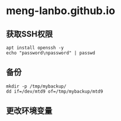 # meng-lanbo.github.io

## 获取SSH权限
```
apt install openssh -y
echo "password\npassword" | passwd
```
## 备份
```
mkdir -p /tmp/mybackup/
dd if=/dev/mtd9 of=/tmp/mybackup/mtd9
```

## 更改环境变量
